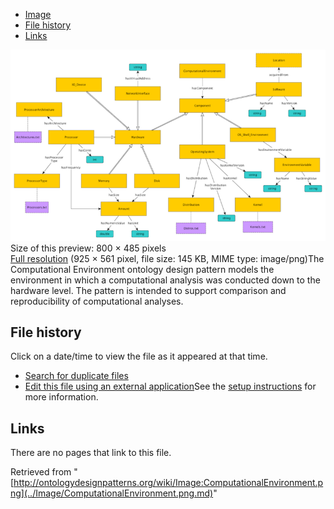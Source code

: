 * [Image](../Image/ComputationalEnvironment.png.md#file)
* [File history](../Image/ComputationalEnvironment.png.md#filehistory)
* [Links](../Image/ComputationalEnvironment.png.md#filelinks)

[![Image:ComputationalEnvironment.png](../images/thumb/5/5b/ComputationalEnvironment.png/800px-ComputationalEnvironment.png)](../../images/5/5b/ComputationalEnvironment.png)  
Size of this preview: 800 × 485 pixels  
[Full resolution](../../images/5/5b/ComputationalEnvironment.png)‎ (925 × 561 pixel, file size: 145 KB, MIME type: image/png)The Computational Environment ontology design pattern models the environment in which a computational analysis was conducted down to the hardware level. The pattern is intended to support comparison and reproducibility of computational analyses.




## File history

Click on a date/time to view the file as it appeared at that time.



  
* [Search for duplicate files](http://ontologydesignpatterns.org/wiki/Special:FileDuplicateSearch/ComputationalEnvironment.png "Special:FileDuplicateSearch/ComputationalEnvironment.png")
* [Edit this file using an external application](http://ontologydesignpatterns.org/wiki/index.php?title=Image:ComputationalEnvironment.png&action=edit&externaledit=true&mode=file "Image:ComputationalEnvironment.png")See the [setup instructions](http://www.mediawiki.org/wiki/Manual:External_editors "http://www.mediawiki.org/wiki/Manual:External_editors") for more information.

## Links



There are no pages that link to this file.




Retrieved from "[http://ontologydesignpatterns.org/wiki/Image:ComputationalEnvironment.png](../Image/ComputationalEnvironment.png.md)"